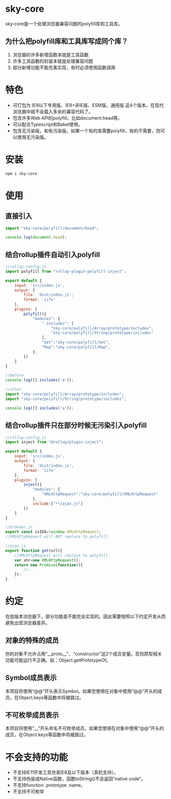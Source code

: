 # sky-core

sky-core是一个处理浏览器兼容问题的polyfill库和工具库。

## 为什么把polyfill库和工具库写成同个库？

1. 浏览器的许多新增函数本就是工具函数
2. 许多工具函数的封装本就是处理兼容问题
3. 部分新增功能不能完美实现，有时必须使用函数调用

# 特色

* 可打包为 IE9以下专用版、IE9+非IE版、ESM版、通用版 这4个版本。在现代浏览器中就不会载入多余的兼容代码了。
* 包含许多Web API的polyfill。比如document.head等。
* 可以配合Typescript和Babel使用。
* 包含无污染版，和有污染版。如果一个有的库需要polyfill，有的不需要，则可以使用无污染版。

# 安装

```bash
npm i sky-core
```

# 使用

## 直接引入

```javascript
import "sky-core/polyfill/document/head";

console.log(document.head);
```

## 结合rollup插件自动引入polyfill

```javascript
//rollup.config.js
import polyfill from "rollup-plugin-polyfill-inject";

export default {
	input: 'src/index.js',
	output: {
		file: 'dist/index.js',
		format: 'iife'
	},
	plugins: [
		polyfill({
			"modules": {
				".includes": [
					"sky-core/polyfill/Array/prototype/includes",
					"sky-core/polyfill/String/prototype/includes"
				],
				"Set":"sky-core/polyfill/Set",
				"Map":"sky-core/polyfill/Map",
			},
		})
	]
}
```

```javascript
//before
console.log([].includes('a'));
```

```javascript
//after
import "sky-core/polyfill/Array/prototype/includes";
import "sky-core/polyfill/String/prototype/includes";

console.log([].includes('a'));
```

## 结合rollup插件只在部分时候无污染引入polyfill

```javascript
//rollup.config.js
import inject from "@rollup/plugin-inject";

export default {
	input: 'src/index.js',
	output: {
		file: 'dist/index.js',
		format: 'iife'
	},
	plugins: [
		inject({
			"modules": {
				"XMLHttpRequest":"sky-core/polyfill/XMLHttpRequest"
			},
			include:["**/ajax.js"]
		})
	]
}
```

```javascript
//browser.js
export const isIE6=!window.XMLHttpRequest;
//XMLHttpRequest will NOT replace to polyfill
```

```javascript
//ajax.js
export function get(url){
	//XMLHttpRequest will replace to polyfill
	var xhr=new XMLHttpRequest();
	return new Promise(function(){
		//...
	});
}
```

# 约定

在低版本浏览器下，部分功能是不能完全实现的。因此需要按照以下约定开发从而避免出现浏览器差异。

## 对象的特殊的成员

你的对象不允许占用“\_\_proto\_\_”、“constructor”这2个成员变量。否则原型相关功能可能运行不正确。如：Object.getPrototypeOf。

## Symbol成员表示

本项目将使用“@@”开头表示Symbol。如果您使用在对象中使用“@@”开头的成员，在Object.keys等函数中将被跳过。

## 不可枚举成员表示

本项目将使用“__”开头命名不可枚举成员。如果您使用在对象中使用“@@”开头的成员，在Object.keys等函数中将被跳过。

# 不会支持的功能

* 不支持IE11开发工具仿真IE8及以下版本（真机支持）。
* 不支持伪装成Native函数，函数toString()不会返回“native code”。
* 不支持function .prototype .name。
* 不支持不可枚举